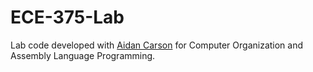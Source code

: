 # ECE-375-Lab

Lab code developed with [Aidan Carson](https://github.com/SirNexus) for Computer Organization and Assembly Language Programming.
